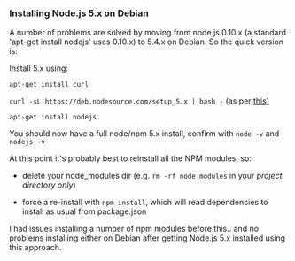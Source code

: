### Installing Node.js 5.x on Debian

A number of problems are solved by moving from node.js 0.10.x (a standard 'apt-get install nodejs' uses 0.10.x) to 5.4.x on Debian. So the quick version is:

Install 5.x using:

`apt-get install curl`

`curl -sL https://deb.nodesource.com/setup_5.x | bash -`
 (as per [this](https://github.com/nodejs/node-v0.x-archive/wiki/Installing-Node.js-via-package-manager))

`apt-get install nodejs`

You should now have a full node/npm 5.x install, confirm with `node -v` and `nodejs -v`

At this point it's probably best to reinstall all the NPM modules, so:

* delete your node_modules dir (e.g. `rm -rf node_modules` in your *project directory only*)

* force a re-install with `npm install`, which will read dependencies to install as usual from package.json

I had issues installing a number of npm modules before this.. and no problems installing either on Debian after getting Node.js 5.x installed using this approach.
